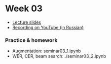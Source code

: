 # Week 03

* [Lecture slides](https://docs.google.com/presentation/d/18Cr2RBSaM1CJnyIp8ckq0GrY4G7z0UHukwgSfGeSNEY/edit?usp=sharing)
* [Recording on YouTube (in Russian)](https://youtu.be/uzXU4Cazn0c)

### Practice & homework

* Augmentation: seminar03_1.ipynb
* WER, CER, beam search: ./seminar03_2.ipynb
